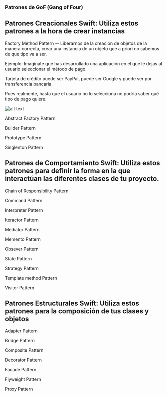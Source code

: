 ### Patrones de GoF (Gang of Four)

## Patrones Creacionales Swift: Utiliza estos patrones a la hora de crear instancias

Factory Method Pattern
-- Liberarnos de la creacion de objetos de la manera correcta, crear una instancia de un objeto que a priori no sabemos de que tipo va a ser.

Ejemplo: 
Imagínate que has desarrollado una aplicación en el que le dejas al usuario seleccionar el método de pago.

Tarjeta de crédito puede ser PayPal, puede ser Google y puede ser por transferencia bancaria.

Pues realmente, hasta que el usuario no lo selecciona no podría saber qué tipo de pago quiere.

![alt text](https://img.favpng.com/13/21/14/factory-method-pattern-unified-modeling-language-class-diagram-png-favpng-LvQANdyjR7TS3RR87G6rsiUkY.jpg)

Abstract Factory Pattern

Builder Pattern

Prototype Pattern

Singlenton Pattern

## Patrones de Comportamiento Swift: Utiliza estos patrones para definir la forma en la que interactúan las diferentes clases de tu proyecto.

Chain of Responsibility Pattern

Command Pattern

Interpreter Pattern

Iteractor Pattern

Mediator Pattern

Memento Pattern

Obsever Pattern

State Pattern

Strategy Pattern

Template method Pattern

Visitor Pattern

## Patrones Estructurales Swift: Utiliza estos patrones para la composición de tus clases y objetos

Adapter Pattern

Bridge Pattern

Composite Pattern

Decorator Pattern

Facade Pattern

Flyweight Pattern

Proxy Pattern

